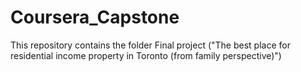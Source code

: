 # Coursera_Capstone
This repository contains the folder Final project ("The best place for residential income property in Toronto (from family perspective)") 


